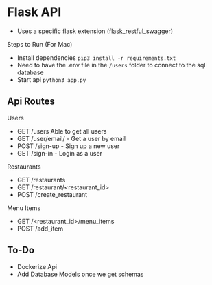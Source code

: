 # Flask API

- Uses a specific flask extension (flask_restful_swagger)

Steps to Run (For Mac)
- Install dependencies `pip3 install -r requirements.txt`
- Need to have the .env file in the `/users` folder to connect to the sql database
- Start api `python3 app.py`


## Api Routes

Users
- GET /users Able to get all users
- GET /user/email/<email> - Get a user by email
- POST /sign-up - Sign up a new user
- GET /sign-in - Login as a user

Restaurants
- GET /restaurants
- GET /restaurant/<restaurant_id>
- POST /create_restaurant


Menu Items
- GET /<restaurant_id>/menu_items
- POST /add_item


## To-Do
- Dockerize Api
- Add Database Models once we get schemas
